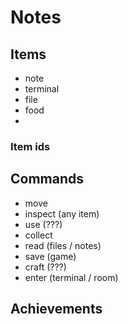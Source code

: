 # Notes

## Items

* note
* terminal
* file
* food
* 

### Item ids

## Commands

* move
* inspect (any item)
* use (???)
* collect
* read (files / notes)
* save (game)
* craft (???)
* enter (terminal / room)

## Achievements
